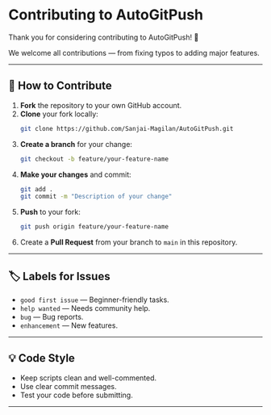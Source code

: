 # Contributing to AutoGitPush

Thank you for considering contributing to AutoGitPush! 🎉

We welcome all contributions — from fixing typos to adding major features.

---

## 📌 How to Contribute
1. **Fork** the repository to your own GitHub account.
2. **Clone** your fork locally:
   ```bash
   git clone https://github.com/Sanjai-Magilan/AutoGitPush.git
   ```
3. **Create a branch** for your change:
   ```bash
   git checkout -b feature/your-feature-name
   ```
4. **Make your changes** and commit:
   ```bash
   git add .
   git commit -m "Description of your change"
   ```
5. **Push** to your fork:
   ```bash
   git push origin feature/your-feature-name
   ```
6. Create a **Pull Request** from your branch to `main` in this repository.

---

## 🏷 Labels for Issues
- `good first issue` — Beginner-friendly tasks.
- `help wanted` — Needs community help.
- `bug` — Bug reports.
- `enhancement` — New features.

---

## 💡 Code Style
- Keep scripts clean and well-commented.
- Use clear commit messages.
- Test your code before submitting.

---
